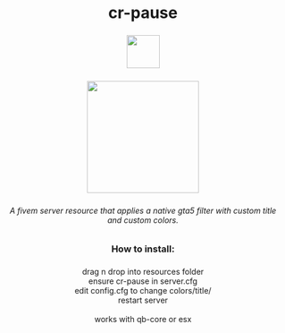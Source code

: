 <h1 align="center">cr-pause</h1>

###

<div align="center">
  <img height="59" src="https://i.ibb.co/6RfTYmx/cr-pause.png"  />
</div>

###

<div align="center">
  <img height="200" src="https://i.ibb.co/g7R5yfB/cr-pause1.png"  />
</div>

###

<h6 align="center">A fivem server resource that applies a native gta5 filter with custom title and custom colors.</h6>

###

<h3 align="center">How to install:</h3>

###

<p align="center">drag n drop into resources folder<br>ensure cr-pause in server.cfg<br>edit config.cfg to change colors/title/<br>restart server <br><br>works with qb-core or esx</p>

###
